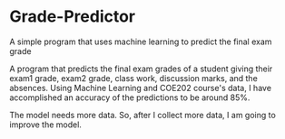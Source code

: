 # Grade-Predictor
A simple program that uses machine learning to predict the final exam grade

A program that predicts the final exam grades of a student giving their exam1 grade, exam2 grade, class work, discussion marks, and the absences.
Using Machine Learning and COE202 course's data, I have accomplished an accuracy of the predictions to be around 85%.

The model needs more data. So, after I collect more data, I am going to improve the model.
